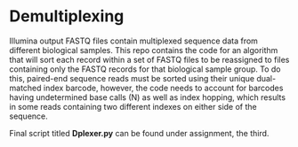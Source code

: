 # Demultiplexing

Illumina output FASTQ files contain multiplexed sequence data from different biological samples. This repo contains the code for an algorithm that will sort each record within a set of FASTQ files to be reassigned to files containing only the FASTQ records for that biological sample group. To do this, paired-end sequence reads must be sorted using their unique dual-matched index barcode, however, the code needs to account for barcodes having undetermined base calls (N) as well as index hopping, which results in some reads containing two different indexes on either side of the sequence.

Final script titled **Dplexer.py** can be found under assignment, the third.


